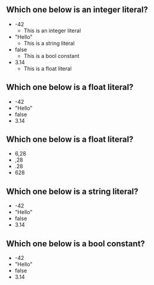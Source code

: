## Which one below is an integer literal?
* -42 
    * This is an integer literal
* "Hello"
    * This is a string literal
* false
    * This is a bool constant
* 3.14
    * This is a float literal

## Which one below is a float literal?
* -42
* "Hello"
* false
* 3.14 

## Which one below is a float literal?
* 6,28
* ,28
* .28 
* 628

## Which one below is a string literal?
* -42
* "Hello" 
* false
* 3.14

## Which one below is a bool constant?
* -42
* "Hello"
* false 
* 3.14
